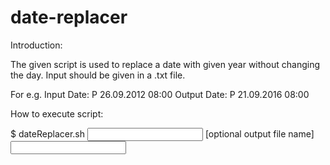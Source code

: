 # date-replacer

Introduction:

The given script is used to replace a date with given year without changing the day.
Input should be given in a .txt file.

For e.g. 
Input Date: P 26.09.2012 08:00
Output Date: P 21.09.2016 08:00

How to execute script:

$ dateReplacer.sh <input file> [optional output file name] <input year in YYYY format>
